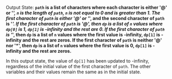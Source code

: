 Output State: **`path` is a list of characters where each character is either '@' or '*', `n` is the length of `path`, `n` is not equal to 0 and is greater than 1. The first character of `path` is either '@' or '*', and the second character of `path` is '*'. If the first character of `path` is '@', then `dp` is a list of `n` values where `dp[0]` is 1, `dp[1]` is -infinity and the rest are 0. If the first character of `path` is '*', then `dp` is a list of `n` values where the first value is -infinity, `dp[1]` is -infinity and the rest are zeros. If the first character of `path` is neither '@' nor '*', then `dp` is a list of `n` values where the first value is 0, `dp[1]` is -infinity and the rest are zeros.**

In this output state, the value of `dp[1]` has been updated to -infinity, regardless of the initial value of the first character of `path`. The other variables and their values remain the same as in the initial state.